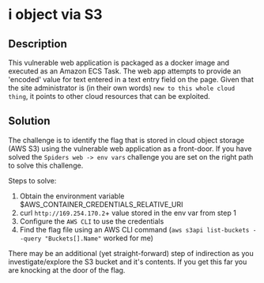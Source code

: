 # i object via S3

## Description
This vulnerable web application is packaged as a docker image and executed as an Amazon ECS Task. The web app attempts to provide an 'encoded' value for text entered in a text entry field on the page. Given that the site administrator is (in their own words) `new to this whole cloud thing`, it points to other cloud resources that can be exploited.

## Solution
The challenge is to identify the flag that is stored in cloud object storage (AWS S3) using the vulnerable web application as a front-door. If you have solved the `Spiders web -> env vars` challenge you are set on the right path to solve this challenge.

Steps to solve:
1. Obtain the environment variable $AWS_CONTAINER_CREDENTIALS_RELATIVE_URI
2. curl `http://169.254.170.2`+ value stored in the env var from step 1
3. Configure the `AWS CLI` to use the credentials
4. Find the flag file using an AWS CLI command (`aws s3api list-buckets --query "Buckets[].Name"` worked for me)

There may be an additional (yet straight-forward) step of indirection as you investigate/explore the S3 bucket and it's contents. If you get this far you are knocking at the door of the flag.
